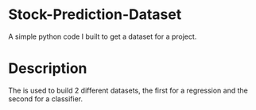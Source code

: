 # Stock-Prediction-Dataset
A simple python code I built to get a dataset for a project.

# Description
The is used to build 2 different datasets, the first for a regression and the second for a classifier.
